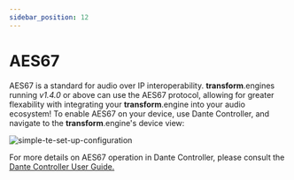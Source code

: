 ```yaml
---
sidebar_position: 12
---
```


# AES67
AES67 is a standard for audio over IP interoperability. **transform**.engines running *v1.4.0* or above can use the AES67 protocol, allowing for greater flexability with integrating your **transform**.engine into your audio ecosystem! To enable AES67 on your device, use Dante Controller, and navigate to the **transform**.engine's device view:

![simple-te-set-up-configuration](@site/static/img/AES67/AES67.png)

For more details on AES67 operation in Dante Controller, please consult the [Dante Controller User Guide.](https://dev.audinate.com/GA/dante-controller/userguide/webhelp/content/aes67_config.htm)
